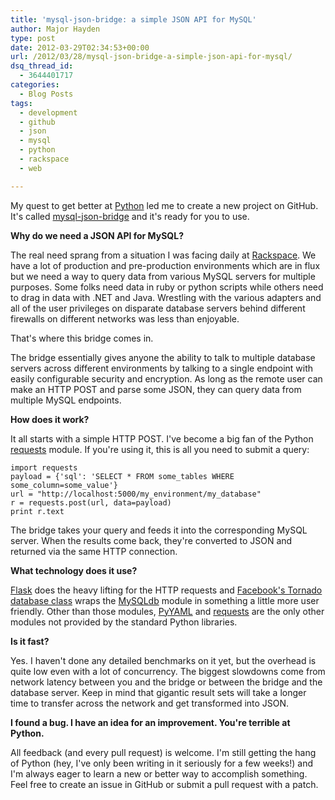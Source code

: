 ```yaml
---
title: 'mysql-json-bridge: a simple JSON API for MySQL'
author: Major Hayden
type: post
date: 2012-03-29T02:34:53+00:00
url: /2012/03/28/mysql-json-bridge-a-simple-json-api-for-mysql/
dsq_thread_id:
  - 3644401717
categories:
  - Blog Posts
tags:
  - development
  - github
  - json
  - mysql
  - python
  - rackspace
  - web

---
```

My quest to get better at [Python][1] led me to create a new project on GitHub. It's called [mysql-json-bridge][2] and it's ready for you to use.

**Why do we need a JSON API for MySQL?**

The real need sprang from a situation I was facing daily at [Rackspace][3]. We have a lot of production and pre-production environments which are in flux but we need a way to query data from various MySQL servers for multiple purposes. Some folks need data in ruby or python scripts while others need to drag in data with .NET and Java. Wrestling with the various adapters and all of the user privileges on disparate database servers behind different firewalls on different networks was less than enjoyable.

That's where this bridge comes in.

The bridge essentially gives anyone the ability to talk to multiple database servers across different environments by talking to a single endpoint with easily configurable security and encryption. As long as the remote user can make an HTTP POST and parse some JSON, they can query data from multiple MySQL endpoints.

**How does it work?**

It all starts with a simple HTTP POST. I've become a big fan of the Python [requests][4] module. If you're using it, this is all you need to submit a query:

```
import requests
payload = {'sql': 'SELECT * FROM some_tables WHERE some_column=some_value'}
url = "http://localhost:5000/my_environment/my_database"
r = requests.post(url, data=payload)
print r.text
```


The bridge takes your query and feeds it into the corresponding MySQL server. When the results come back, they're converted to JSON and returned via the same HTTP connection.

**What technology does it use?**

[Flask][5] does the heavy lifting for the HTTP requests and [Facebook's Tornado database class][6] wraps the [MySQLdb][7] module in something a little more user friendly. Other than those modules, [PyYAML][8] and [requests][4] are the only other modules not provided by the standard Python libraries.

**Is it fast?**

Yes. I haven't done any detailed benchmarks on it yet, but the overhead is quite low even with a lot of concurrency. The biggest slowdowns come from network latency between you and the bridge or between the bridge and the database server. Keep in mind that gigantic result sets will take a longer time to transfer across the network and get transformed into JSON.

**I found a bug. I have an idea for an improvement. You're terrible at Python.**

All feedback (and every pull request) is welcome. I'm still getting the hang of Python (hey, I've only been writing in it seriously for a few weeks!) and I'm always eager to learn a new or better way to accomplish something. Feel free to create an issue in GitHub or submit a pull request with a patch.

 [1]: http://python.org
 [2]: https://github.com/rackerhacker/mysql-json-bridge
 [3]: http://rackspace.com/
 [4]: http://python-requests.org
 [5]: http://flask.pocoo.org/
 [6]: https://github.com/facebook/tornado/blob/master/tornado/database.py
 [7]: http://mysql-python.sourceforge.net/
 [8]: http://pyyaml.org/
